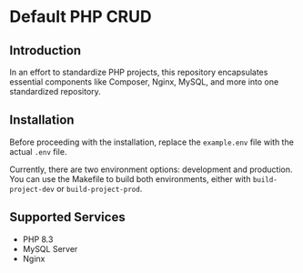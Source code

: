 # Default PHP CRUD

## Introduction
In an effort to standardize PHP projects, this repository encapsulates essential components like Composer, Nginx, MySQL, and more into one standardized repository.

## Installation
Before proceeding with the installation, replace the `example.env` file with the actual `.env` file.

Currently, there are two environment options: development and production. You can use the Makefile to build both environments, either with `build-project-dev` or `build-project-prod`.

## Supported Services
* PHP 8.3
* MySQL Server
* Nginx
